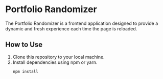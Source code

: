 # Portfolio Randomizer

The Portfolio Randomizer is a frontend application designed to provide a dynamic and fresh experience each time the page is reloaded.

## How to Use

1. Clone this repository to your local machine.
2. Install dependencies using npm or yarn.
   ```bash
   npm install
